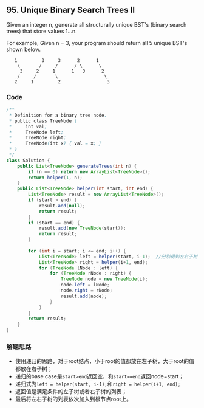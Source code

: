 ## 95. Unique Binary Search Trees II

Given an integer n, generate all structurally unique BST's (binary search trees) that store values 1...n.

For example,
Given n = 3, your program should return all 5 unique BST's shown below.

```
   1         3     3      2      1
    \       /     /      / \      \
     3     2     1      1   3      2
    /     /       \                 \
   2     1         2                 3
```  
 
 
### Code

```java
/**
 * Definition for a binary tree node.
 * public class TreeNode {
 *     int val;
 *     TreeNode left;
 *     TreeNode right;
 *     TreeNode(int x) { val = x; }
 * }
 */
class Solution {
    public List<TreeNode> generateTrees(int n) {
        if (n == 0) return new ArrayList<TreeNode>();
        return helper(1, n);
    }
    public List<TreeNode> helper(int start, int end) {
        List<TreeNode> result = new ArrayList<TreeNode>();
        if (start > end) {
            result.add(null);
            return result;
        }
        if (start == end) {
            result.add(new TreeNode(start));
            return result;
        }
        
        for (int i = start; i <= end; i++) {
            List<TreeNode> left = helper(start, i-1);  //分别得到左右子树的结点列表
            List<TreeNode> right = helper(i+1, end);
            for (TreeNode lNode : left) {
                for (TreeNode rNode : right) {
                    TreeNode node = new TreeNode(i);
                    node.left = lNode;
                    node.right = rNode;
                    result.add(node);
                }
            }
        }
        return result;
    }
}
```

### 解题思路

* 使用递归的思路，对于root结点，小于root的值都放在左子树，大于root的值都放在右子树；
* 递归的base case是```start>end```返回空，和```start==end```返回node=start；
* 递归式为```left = helper(start, i-1);```和```right = helper(i+1, end);```
* 返回值是满足条件的左子树或者右子树的列表；
* 最后将左右子树的列表依次加入到根节点root上。
